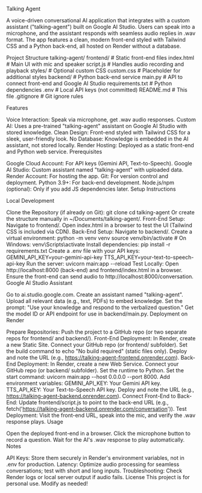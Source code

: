 Talking Agent

A voice-driven conversational AI application that integrates with a custom assistant ("talking-agent") built on Google AI Studio. Users can speak into a microphone, and the assistant responds with seamless audio replies in .wav format. The app features a clean, modern front-end styled with Tailwind CSS and a Python back-end, all hosted on Render without a database.

Project Structure
talking-agent/
frontend/                  # Static front-end files
index.html            # Main UI with mic and speaker
script.js             # Handles audio recording and playback
styles/               # Optional custom CSS
custom.css        # Placeholder for additional styles
backend/                  # Python back-end service
main.py               # API to connect front-end and Google AI Studio
requirements.txt      # Python dependencies
.env                  # Local API keys (not committed)
README.md                 # This file
.gitignore                # Git ignore rules

Features

Voice Interaction: Speak via microphone, get .wav audio responses.
Custom AI: Uses a pre-trained "talking-agent" assistant on Google AI Studio with stored knowledge.
Clean Design: Front-end styled with Tailwind CSS for a sleek, user-friendly look.
No Database: Knowledge is embedded in the AI assistant, not stored locally.
Render Hosting: Deployed as a static front-end and Python web service.
Prerequisites

Google Cloud Account: For API keys (Gemini API, Text-to-Speech).
Google AI Studio: Custom assistant named "talking-agent" with uploaded data.
Render Account: For hosting the app.
Git: For version control and deployment.
Python 3.9+: For back-end development.
Node.js/npm (optional): Only if you add JS dependencies later.
Setup Instructions

Local Development

Clone the Repository (if already on Git): git clone <repository-url> cd talking-agent Or create the structure manually in ~/Documents/talking-agent/.
Front-End Setup:
Navigate to frontend/.
Open index.html in a browser to test the UI (Tailwind CSS is included via CDN).
Back-End Setup:
Navigate to backend/.
Create a virtual environment: python -m venv venv source venv/bin/activate # On Windows: venv\Scripts\activate
Install dependencies: pip install -r requirements.txt
Create a .env file with your API keys: GEMINI_API_KEY=your-gemini-api-key TTS_API_KEY=your-text-to-speech-api-key
Run the server: uvicorn main:app --reload
Test Locally:
Open http://localhost:8000 (back-end) and frontend/index.html in a browser.
Ensure the front-end can send audio to http://localhost:8000/conversation.
Google AI Studio Assistant

Go to ai.studio.google.com.
Create an assistant named "talking-agent".
Upload all relevant data (e.g., text, PDFs) to embed knowledge.
Set the prompt: "Use your knowledge and respond to the verbalized question."
Get the model ID or API endpoint for use in backend/main.py.
Deployment on Render

Prepare Repositories:
Push the project to a GitHub repo (or two separate repos for frontend/ and backend/).
Front-End Deployment:
In Render, create a new Static Site.
Connect your GitHub repo (or frontend/ subfolder).
Set the build command to echo "No build required" (static files only).
Deploy and note the URL (e.g., https://talking-agent-frontend.onrender.com).
Back-End Deployment:
In Render, create a new Web Service.
Connect your GitHub repo (or backend/ subfolder).
Set the runtime to Python.
Set the start command: uvicorn main:app --host 0.0.0.0 --port 8000.
Add environment variables:
GEMINI_API_KEY: Your Gemini API key.
TTS_API_KEY: Your Text-to-Speech API key.
Deploy and note the URL (e.g., https://talking-agent-backend.onrender.com).
Connect Front-End to Back-End:
Update frontend/script.js to point to the back-end URL (e.g., fetch('https://talking-agent-backend.onrender.com/conversation')).
Test Deployment:
Visit the front-end URL, speak into the mic, and verify the .wav response plays.
Usage

Open the deployed front-end in a browser.
Click the microphone button to record a question.
Wait for the AI's .wav response to play automatically.
Notes

API Keys: Store them securely in Render's environment variables, not in .env for production.
Latency: Optimize audio processing for seamless conversations; test with short and long inputs.
Troubleshooting: Check Render logs or local server output if audio fails.
License
This project is for personal use. Modify as needed!